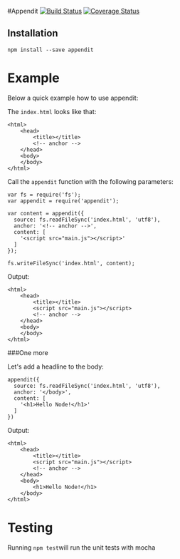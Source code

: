 #Appendit [![Build Status](https://travis-ci.org/stefanbuck/appendit.png?branch=master)](https://travis-ci.org/stefanbuck/appendit) [![Coverage Status](https://coveralls.io/repos/stefanbuck/appendit/badge.png)](https://coveralls.io/r/stefanbuck/appendit)


## Installation

```npm install --save appendit```

# Example

Below a quick example how to use appendit:


The ```index.html``` looks like that:

```
<html>
	<head>
		<title></title>
		<!-- anchor -->
	</head>
	<body>
	</body>
</html>
```
Call the ```appendit``` function with the following parameters:

```
var fs = require('fs');
var appendit = require('appendit');

var content = appendit({
  source: fs.readFileSync('index.html', 'utf8'),
  anchor: '<!-- anchor -->',
  content: [
    '<script src="main.js"></script>'
  ]
});

fs.writeFileSync('index.html', content);
```

Output: 

```
<html>
	<head>
		<title></title>
		<script src="main.js"></script>
		<!-- anchor -->
	</head>
	<body>
	</body>
</html>
```

###One more

Let's add a headline to the body:

```
appendit({
  source: fs.readFileSync('index.html', 'utf8'),
  anchor: '</body>',
  content: [
    '<h1>Hello Node!</h1>'
  ]
})
```

Output: 

```
<html>
	<head>
		<title></title>
		<script src="main.js"></script>
		<!-- anchor -->
	</head>
	<body>
		<h1>Hello Node!</h1>
	</body>
</html>
```

# Testing
Running ```npm test```will run the unit tests with mocha
